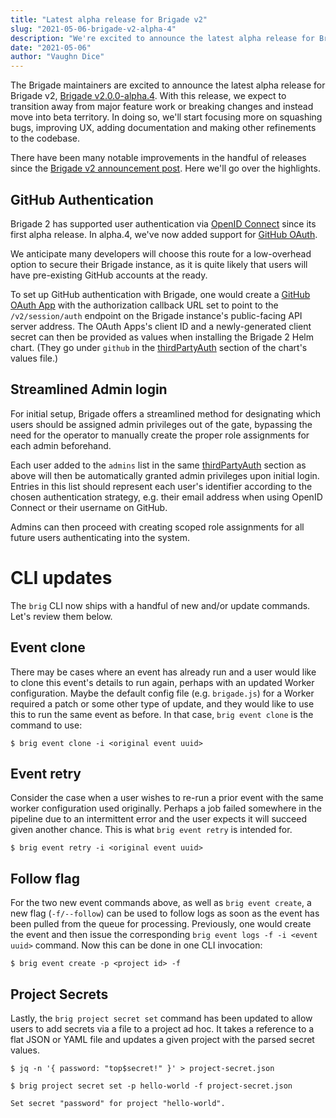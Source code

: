 ```yaml
---
title: "Latest alpha release for Brigade v2"
slug: "2021-05-06-brigade-v2-alpha-4"
description: "We're excited to announce the latest alpha release for Brigade v2"
date: "2021-05-06"
author: "Vaughn Dice"
---
```


The Brigade maintainers are excited to announce the latest alpha release for
Brigade v2, [Brigade v2.0.0-alpha.4]. With this release, we expect to
transition away from major feature work or breaking changes and instead move
into beta territory.  In doing so, we'll start focusing more on squashing bugs,
improving UX, adding documentation and making other refinements to the
codebase.

There have been many notable improvements in the handful of releases since the
[Brigade v2 announcement post]. Here we'll go over the highlights.

## GitHub Authentication

Brigade 2 has supported user authentication via [OpenID Connect] since its
first alpha release.  In alpha.4, we've now added support for [GitHub OAuth].

We anticipate many developers will choose this route for a low-overhead option
to secure their Brigade instance, as it is quite likely that users will have
pre-existing GitHub accounts at the ready.

To set up GitHub authentication with Brigade, one would create a
[GitHub OAuth App] with the authorization callback URL set to point to the
`/v2/session/auth` endpoint on the Brigade instance's public-facing API server
address.  The OAuth Apps's client ID and a newly-generated client secret can
then be provided as values when installing the Brigade 2 Helm chart. (They go
under `github` in the [thirdPartyAuth] section of the chart's values file.)


## Streamlined Admin login

For initial setup, Brigade offers a streamlined method for designating which
users should be assigned admin privileges out of the gate, bypassing the need
for the operator to manually create the proper role assignments for each admin
beforehand.

Each user added to the `admins` list in the same [thirdPartyAuth] section as
above will then be automatically granted admin privileges upon initial login.
Entries in this list should represent each user's identifier according to the
chosen authentication strategy, e.g. their email address when using OpenID
Connect or their username on GitHub.

Admins can then proceed with creating scoped role assignments for all future
users authenticating into the system. 

# CLI updates

The `brig` CLI now ships with a handful of new and/or update commands.  Let's
review them below.

## Event clone

There may be cases where an event has already run and a user would like to
clone this event's details to run again, perhaps with an updated Worker
configuration.  Maybe the default config file (e.g. `brigade.js`) for a Worker
required a patch or some other type of update, and they would like to use this
to run the same event as before.  In that case, `brig event clone` is the
command to use:

```
$ brig event clone -i <original event uuid>
```

## Event retry

Consider the case when a user wishes to re-run a prior event with the same
worker configuration used originally.  Perhaps a job failed somewhere in the
pipeline due to an intermittent error and the user expects it will succeed
given another chance.  This is what `brig event retry` is intended for.

```
$ brig event retry -i <original event uuid>
```

## Follow flag

For the two new event commands above, as well as `brig event create`, a new
flag (`-f/--follow`) can be used to follow logs as soon as the event has been
pulled from the queue for processing.  Previously, one would create the event
and then issue the corresponding `brig event logs -f -i <event uuid>` command.
Now this can be done in one CLI invocation:

```
$ brig event create -p <project id> -f
```

## Project Secrets

Lastly, the `brig project secret set` command has been updated to allow users
to add secrets via a file to a project ad hoc.  It takes a reference to a flat
JSON or YAML file and updates a given project with the parsed secret values.

```
$ jq -n '{ password: "top$secret!" }' > project-secret.json

$ brig project secret set -p hello-world -f project-secret.json

Set secret "password" for project "hello-world".
```

[Brigade v2.0.0-alpha.4]: https://github.com/brigadecore/brigade/releases/tag/v2.0.0-alpha.4
[Brigade v2 announcement post]: ./2021-03-05-meet-brigade-2.md
[OpenID Connect]: https://openid.net/connect/
[GitHub OAuth]: https://docs.github.com/en/github/authenticating-to-github/authorizing-oauth-apps
[GitHub OAuth App]: https://docs.github.com/en/developers/apps/creating-an-oauth-app
[thirdPartyAuth]: https://github.com/brigadecore/brigade/blob/845c9d7585883db98735400efd229315e3c0bc7a/charts/brigade/values.yaml#L34-L72